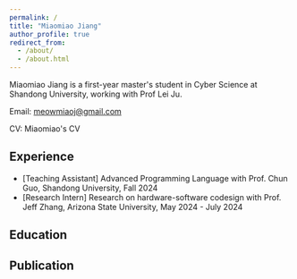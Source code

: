 ```yaml
---
permalink: /
title: "Miaomiao Jiang"
author_profile: true
redirect_from: 
  - /about/
  - /about.html
---
```





Miaomiao Jiang is a first-year master's student in Cyber Science at Shandong University, working with Prof Lei Ju. 

Email: meowmiaoj@gmail.com

CV: Miaomiao's CV

Experience
------
- [Teaching Assistant] Advanced Programming Language with Prof. Chun Guo, Shandong University, Fall 2024
- [Research Intern] Research on hardware-software codesign with Prof. Jeff Zhang, Arizona State University, May 2024 - July 2024

Education
------

Publication
------

